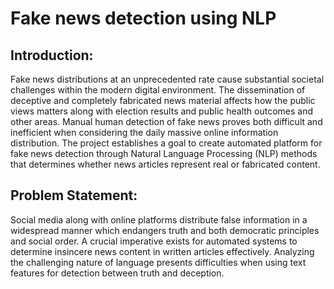 # Fake news detection using NLP
## Introduction: 
Fake news distributions at an unprecedented rate cause substantial societal challenges within the modern digital environment. The dissemination of deceptive and completely fabricated news material affects how the public views matters along with election results and public health outcomes and other areas. Manual human detection of fake news proves both difficult and inefficient when considering the daily massive online information distribution. The project establishes a goal to create automated platform for fake news detection through Natural Language Processing (NLP) methods that determines whether news articles represent real or fabricated content.
## Problem Statement:
Social media along with online platforms distribute false information in a widespread manner which endangers truth and both democratic principles and social order. A crucial imperative exists for automated systems to determine insincere news content in written articles effectively. Analyzing the challenging nature of language presents difficulties when using text features for detection between truth and deception.
